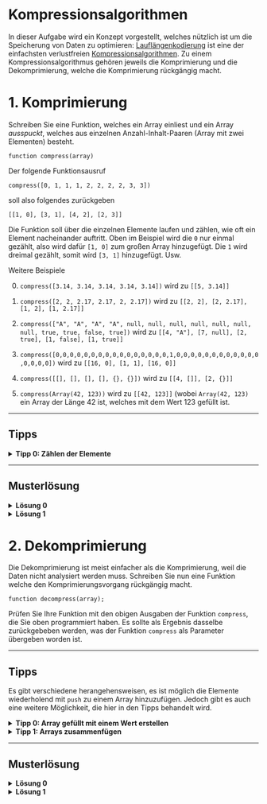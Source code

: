 # Kompressionsalgorithmen

In dieser Aufgabe wird ein Konzept vorgestellt, welches nützlich ist um die Speicherung von Daten zu optimieren:
[Lauflängenkodierung](https://de.wikipedia.org/wiki/Laufl%C3%A4ngenkodierung) ist eine der einfachsten verlustfreien [Kompressionsalgorithmen](https://de.wikipedia.org/wiki/Datenkompression).
Zu einem Kompressionsalgorithmus gehören jeweils die Komprimierung und die Dekomprimierung, welche die Komprimierung rückgängig macht.

# 1. Komprimierung

Schreiben Sie eine Funktion, welches ein Array einliest und ein Array *ausspuckt*, welches aus einzelnen Anzahl-Inhalt-Paaren (Array mit zwei Elementen) besteht.

	function compress(array)

Der folgende Funktionsausruf

	compress([0, 1, 1, 1, 2, 2, 2, 2, 3, 3])
  
soll also folgendes zurückgeben

	[[1, 0], [3, 1], [4, 2], [2, 3]]

Die Funktion soll über die einzelnen Elemente laufen und zählen, wie oft ein Element nacheinander auftritt. Oben im Beispiel wird die `0` nur einmal gezählt, also wird dafür `[1, 0]` zum großen Array hinzugefügt. Die `1` wird dreimal gezählt, somit wird `[3, 1]` hinzugefügt. Usw.


Weitere Beispiele

0. `compress([3.14, 3.14, 3.14, 3.14, 3.14])`
wird zu `[[5, 3.14]]`

1. `compress([2, 2, 2.17, 2.17, 2, 2.17])`
wird zu `[[2, 2], [2, 2.17], [1, 2], [1, 2.17]]`

2. `compress(["A", "A", "A", "A", null, null, null, null, null, null, null, true, true, false, true])`
wird zu `[[4, "A"], [7, null], [2, true], [1, false], [1, true]]`

3. `compress([0,0,0,0,0,0,0,0,0,0,0,0,0,0,0,0,1,0,0,0,0,0,0,0,0,0,0,0,0,0,0,0,0])`
wird zu `[[16, 0], [1, 1], [16, 0]]`

4. `compress([[], [], [], [], {}, {}])` wird zu `[[4, []], [2, {}]]`

5. `compress(Array(42, 123))` wird zu `[[42, 123]]` (wobei `Array(42, 123)` ein Array der Länge 42 ist, welches mit dem Wert 123 gefüllt ist.

---

## Tipps
<details><summary><b>Tipp 0: Zählen der Elemente</b></summary>
	
Überlegen Sie wie man hintereinander liegende gleiche Elemente zählt.

<details><summary><i>Hinweis</i></summary>
	
Optional: Schreiben Sie eine Funktion, die genau diese Aufgabe erfüllt.
Die Funktion übernimmt zwei Parameter: Das Array und die Position, ab der die wiederholenden Elemente gezählt werden sollen.

</details>
<details><summary><i>Lösung</i></summary>

Schreiben Sie das erste Element in eine Variable. Vergleichen Sie nun die folgenden Elemente im Array mit diesem, bis ein anderes Element auftritt oder das Ende des Arrays erreicht worden ist. Dabei zählen Sie mit. Diese Zahl nutzen Sie später im Anzahl-Inhalt-Paar.

</details>	
</details>

---

## Musterlösung
 
<details><summary><b>Lösung 0</b></summary>

	function adjacentCount(array, pos)
	{
		var first = array[pos];
		for var i in pos+1:array.size() do
			if array[i] != first then return i-pos;

		return array.size()-pos;
	}


	function compress(array)
	{
		var ret = [];

		var pos = 0;

		while pos != array.size() do
		{
			var count = adjacentCount(array, pos);
			ret.push([count, array[pos]]);
			pos += count;
		}

		return ret;
	}

</details>

<details><summary><b>Lösung 1</b></summary>

	function compress(array)
	{
		if array.size() == 0 then return [];
		var ret = [];
		var element = array[0];
		var count = 0;

		for var e in array do
		{
			if e == element then
			{
				count += 1;	
			}
			else
			{
				ret.push([count, element]);	

				element = e;
				count = 1;
			}
		}
		ret.push([count, element]);

		return ret;
	}

</details>


# 2. Dekomprimierung

Die Dekomprimierung ist meist einfacher als die Komprimierung, weil die Daten nicht analysiert werden muss. Schreiben Sie nun eine Funktion welche den Komprimierungsvorgang rückgängig macht.

	function decompress(array);

Prüfen Sie Ihre Funktion mit den obigen Ausgaben der Funktion `compress`, die Sie oben programmiert haben. Es sollte als Ergebnis dasselbe zurückgebeben werden, was der Funktion `compress` als Parameter übergeben worden ist.

---

## Tipps

Es gibt verschiedene herangehensweisen, es ist möglich die Elemente wiederholend mit `push` zu einem Array hinzuzufügen. Jedoch gibt es auch eine weitere Möglichkeit, die hier in den Tipps behandelt wird.

<details><summary><b>Tipp 0: Array gefüllt mit einem Wert erstellen</b></summary>
	
Der Konstruktor von `Array` übernimmt 2 Parameter, die Größe des Arrays und den Inhalt, mit dem das Array gefüllt werden soll.

`Array(3, 42)` entspricht `[42, 42, 42]`
	
</details>

<details><summary><b>Tipp 1: Arrays zusammenfügen</b></summary>
	
Die Funktion `Array.concat` übernimmt zwei Arrays und gibt ein neues Array zurück, bei dem die beiden Arrays zusammengefügt sind. Diese ähnelt dem Zusammenfügen von zwei Strings mit `+`.
	
</details>

---

## Musterlösung

<details><summary><b>Lösung 0</b></summary>

	function decompress(array)
	{
		var ret = [];
		for var e in array do
			ret = Array.concat(ret, Array(e[0], e[1]));

		return ret;
	}
  
</details>

<details><summary><b>Lösung 1</b></summary>

	function decompress(array)
	{
		var ret = [];
		for var e in array do
			for 0:e[0] do
				ret.push(e[1]);

		return ret;
	}
  
</details>

